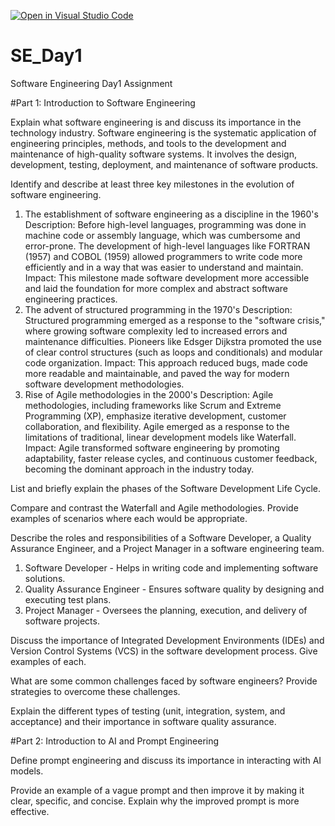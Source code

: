 [![Open in Visual Studio Code](https://classroom.github.com/assets/open-in-vscode-2e0aaae1b6195c2367325f4f02e2d04e9abb55f0b24a779b69b11b9e10269abc.svg)](https://classroom.github.com/online_ide?assignment_repo_id=15581076&assignment_repo_type=AssignmentRepo)
# SE_Day1
Software Engineering Day1 Assignment

#Part 1: Introduction to Software Engineering

Explain what software engineering is and discuss its importance in the technology industry.
Software engineering is the systematic application of engineering principles, methods, and tools to the development and maintenance of high-quality software systems. 
It involves the design, development, testing, deployment, and maintenance of software products.

Identify and describe at least three key milestones in the evolution of software engineering.
1. The establishment of software engineering as a discipline in the 1960's
   Description: Before high-level languages, programming was done in machine code or assembly language, which was cumbersome and error-prone. The development of high-level languages like FORTRAN (1957) and COBOL (1959) allowed programmers to write code more efficiently and in a way that was easier to understand and maintain.
   Impact: This milestone made software development more accessible and laid the foundation for more complex and abstract software engineering practices.
2. The advent of structured programming in the 1970's
   Description: Structured programming emerged as a response to the "software crisis," where growing software complexity led to increased errors and maintenance difficulties. Pioneers like Edsger Dijkstra promoted the use of clear control structures (such as loops and conditionals) and modular code organization.
   Impact: This approach reduced bugs, made code more readable and maintainable, and paved the way for modern software development methodologies.
3. Rise of Agile methodologies in the 2000's
   Description: Agile methodologies, including frameworks like Scrum and Extreme Programming (XP), emphasize iterative development, customer collaboration, and flexibility. Agile emerged as a response to the limitations of traditional, linear development models like Waterfall.
   Impact: Agile transformed software engineering by promoting adaptability, faster release cycles, and continuous customer feedback, becoming the dominant approach in the industry today.

List and briefly explain the phases of the Software Development Life Cycle.


Compare and contrast the Waterfall and Agile methodologies. Provide examples of scenarios where each would be appropriate.


Describe the roles and responsibilities of a Software Developer, a Quality Assurance Engineer, and a Project Manager in a software engineering team.
1. Software Developer - Helps in writing code and implementing software solutions.
2. Quality Assurance Engineer - Ensures software quality by designing and executing test plans.
3. Project Manager - Oversees the planning, execution, and delivery of software projects.

Discuss the importance of Integrated Development Environments (IDEs) and Version Control Systems (VCS) in the software development process. Give examples of each.


What are some common challenges faced by software engineers? Provide strategies to overcome these challenges.


Explain the different types of testing (unit, integration, system, and acceptance) and their importance in software quality assurance.


#Part 2: Introduction to AI and Prompt Engineering


Define prompt engineering and discuss its importance in interacting with AI models.


Provide an example of a vague prompt and then improve it by making it clear, specific, and concise. Explain why the improved prompt is more effective.
